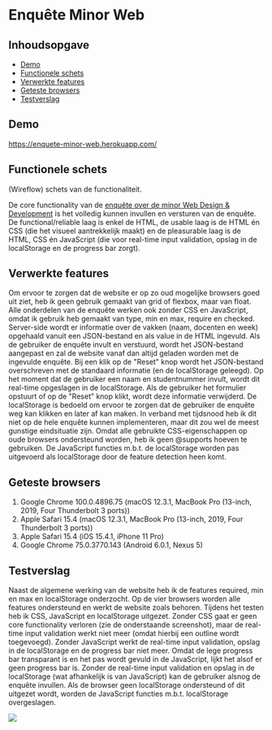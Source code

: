 # Enquête Minor Web

## Inhoudsopgave
- [Demo](#demo)
- [Functionele schets](#functionele-schets)
- [Verwerkte features](#verwerkte-features)
- [Geteste browsers](#geteste-browsers)
- [Testverslag](#testverslag)

## Demo
https://enquete-minor-web.herokuapp.com/

## Functionele schets
(Wireflow) schets van de functionaliteit.

De core functionality van de [enquête over de minor Web Design & Development](https://github.com/cmda-minor-web/browser-technologies-2122/blob/main/usecases/Usecase-enquete.md) is het volledig kunnen invullen en versturen van de enquête. De functional/reliable laag is enkel de HTML, de usable laag is de HTML én CSS (die het visueel aantrekkelijk maakt) en de pleasurable laag is de HTML, CSS én JavaScript (die voor real-time input validation, opslag in de localStorage en de progress bar zorgt).

## Verwerkte features
Om ervoor te zorgen dat de website er op zo oud mogelijke browsers goed uit ziet, heb ik geen gebruik gemaakt van grid of flexbox, maar van float. Alle onderdelen van de enquête werken ook zonder CSS en JavaScript, omdat ik gebruik heb gemaakt van type, min en max, require en checked. Server-side wordt er informatie over de vakken (naam, docenten en week) opgehaald vanuit een JSON-bestand en als value in de HTML ingevuld. Als de gebruiker de enquête invult en verstuurd, wordt het JSON-bestand aangepast en zal de website vanaf dan altijd geladen worden met de ingevulde enquête. Bij een klik op de "Reset" knop wordt het JSON-bestand overschreven met de standaard informatie (en de localStorage geleegd). Op het moment dat de gebruiker een naam en studentnummer invult, wordt dit real-time opgeslagen in de localStorage. Als de gebruiker het formulier opstuurt of op de "Reset" knop klikt, wordt deze informatie verwijderd. De localStorage is bedoeld om ervoor te zorgen dat de gebruiker de enquête weg kan klikken en later af kan maken. In verband met tijdsnood heb ik dit niet op de hele enquête kunnen implementeren, maar dit zou wel de meest gunstige eindsituatie zijn. Omdat alle gebruikte CSS-eigenschappen op oude browsers ondersteund worden, heb ik geen @supports hoeven te gebruiken. De JavaScript functies m.b.t. de localStorage worden pas uitgevoerd als localStorage door de feature detection heen komt.

## Geteste browsers
1. Google Chrome 100.0.4896.75 (macOS 12.3.1, MacBook Pro (13-inch, 2019, Four Thunderbolt 3 ports))
2. Apple Safari 15.4 (macOS 12.3.1, MacBook Pro (13-inch, 2019, Four Thunderbolt 3 ports))
3. Apple Safari 15.4 (iOS 15.4.1, iPhone 11 Pro)
4. Google Chrome 75.0.3770.143 (Android 6.0.1, Nexus 5)

## Testverslag
Naast de algemene werking van de website heb ik de features required, min en max en localStorage onderzocht. Op de vier browsers worden alle features ondersteund en werkt de website zoals behoren. Tijdens het testen heb ik CSS, JavaScript en localStorage uitgezet. Zonder CSS gaat er geen core functionality verloren (zie de onderstaande screenshot), maar de real-time input validation werkt niet meer (omdat hierbij een outline wordt toegevoegd). Zonder JavaScript werkt de real-time input validation, opslag in de localStorage en de progress bar niet meer. Omdat de lege progress bar transparant is en het pas wordt gevuld in de JavaScript, lijkt het alsof er geen progress bar is. Zonder de real-time input validation en opslag in de localStorage (wat afhankelijk is van JavaScript) kan de gebruiker alsnog de enquête invullen. Als de browser geen localStorage ondersteund of dit uitgezet wordt, worden de JavaScript functies m.b.t. localStorage overgeslagen.

![](https://user-images.githubusercontent.com/90243819/162227569-803a6fcc-5356-4759-9c71-08edc3ed5347.png)
